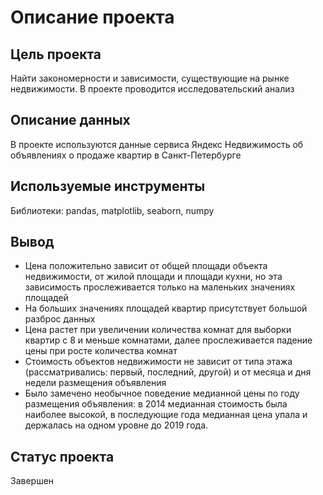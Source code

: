 # Описание проекта

## Цель проекта
Найти закономерности и зависимости, существующие на рынке недвижимости. В проекте проводится исследовательский анализ 
  
## Описание данных
В проекте используются данные сервиса Яндекс Недвижимость об объявлениях о продаже квартир в Санкт-Петербурге
  
## Используемые инструменты
Библиотеки: pandas, matplotlib, seaborn, numpy
  
## Вывод
- Цена положительно зависит от общей площади объекта недвижимости, от жилой площади и площади кухни, но эта зависимость прослеживается только на маленьких значениях площадей
- На больших значениях площадей квартир присутствует большой разброс данных
- Цена растет при увеличении количества комнат для выборки квартир с 8 и меньше комнатами, далее прослеживается падение цены при росте количества комнат
- Стоимость объектов недвижимости не зависит от типа этажа (рассматривались: первый, последний, другой) и от месяца и дня недели размещения объявления
- Было замечено необычное поведение медианной цены по году размещения объявления: в 2014 медианная стоимость была наиболее высокой, в последующие года медианная цена упала и держалась на одном уровне до 2019 года.
  
## Статус проекта
Завершен
